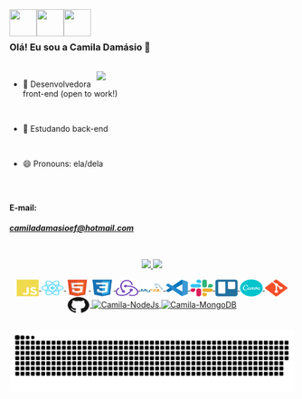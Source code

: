 <a href="https://github.com/CamilaDamasio" target="_blank">
  <img align="left" width="48px" height="48px" src="https://cdn.iconscout.com/icon/free/png-256/github-108-438008.png">
</a>

<a href="https://www.instagram.com/camiladamasioef/" target="_blank">
  <img align="left" width="48px" height="48px" src="https://cdn.icon-icons.com/icons2/1211/PNG/512/1491579602-yumminkysocialmedia36_83067.png">
</a>
  
<a href="https://www.linkedin.com/in/camilasdamasio/" target="_blank">
  <img align="left" width="48px" height="48px" src="https://i.ibb.co/Kx2GSrT/linkedin.png">
</a>

</br>

</br>

### Olá! Eu sou a Camila Damásio 👋

</br>

<img align="right" width="350px" src="https://developers.giphy.com/branch/master/static/api-c99e353f761d318322c853c03ebcf21b.gif">


- 🔭 Desenvolvedora front-end (open to work!)
</br>

- 🌱 Estudando back-end
</br>

- 😄 Pronouns: ela/dela

</br>

##

#### E-mail:

##### camiladamasioef@hotmail.com

##

</br>

<div align="center">
  <a href="https://github.com/CamilaDamasio">
  <img height="150em" src="https://github-readme-stats.vercel.app/api?username=CamilaDamasio&show_icons=true&theme=tokyonight&include_all_commits=true&count_private=true"/>
  <img height="150em" src="https://github-readme-stats.vercel.app/api/top-langs/?username=CamilaDamasio&layout=compact&langs_count=7&theme=tokyonight"/>
</div>
  
</br>

<div style="display: inline_block" align="center">
  <img align="center" alt="Camila-Js" height="30" width="40" src="https://raw.githubusercontent.com/devicons/devicon/master/icons/javascript/javascript-plain.svg">
  <img align="center" alt="Camila-React" height="30" width="40" src="https://raw.githubusercontent.com/devicons/devicon/master/icons/react/react-original.svg">
  <img align="center" alt="Camila-HTML" height="30" width="40" src="https://raw.githubusercontent.com/devicons/devicon/master/icons/html5/html5-original.svg">
  <img align="center" alt="Camila-CSS" height="30" width="40" src="https://raw.githubusercontent.com/devicons/devicon/master/icons/css3/css3-original.svg">
  <img align="center" alt="Camila-Redux" height="30" width="40" src="https://raw.githubusercontent.com/devicons/devicon/master/icons/redux/redux-original.svg" alt="redux" width="40" height="40"/> 
  <img align="center" alt="Camila-Mysql" height="30" width="40" src="https://raw.githubusercontent.com/devicons/devicon/master/icons/mysql/mysql-original-wordmark.svg" alt="mysql" width="40" height="40"/>
  <img align="center" alt="Camila-VScode" height="30" width="40" src="https://raw.githubusercontent.com/devicons/devicon/master/icons/vscode/vscode-original.svg">
  <img align="center" alt="Camila-Slack" height="30" width="40" src="https://raw.githubusercontent.com/devicons/devicon/master/icons/slack/slack-original.svg">
  <img align="center" alt="Camila-Trello" height="30" width="40" src="https://raw.githubusercontent.com/devicons/devicon/master/icons/trello/trello-plain.svg">
  <img align="center" alt="Camila-Canva" height="30" width="40" src="https://raw.githubusercontent.com/devicons/devicon/master/icons/canva/canva-original.svg">
  <img align="center" alt="Camila-Git" height="30" width="40" src="https://raw.githubusercontent.com/devicons/devicon/master/icons/git/git-original.svg">
  <img align="center" alt="Camila-GitHub" height="30" width="40" src="https://raw.githubusercontent.com/devicons/devicon/master/icons/github/github-original.svg">
  <img align="center" alt="Camila-NodeJs" height="30" width="40" src="https://cdn.jsdelivr.net/gh/devicons/devicon/icons/nodejs/nodejs-original.svg">
    <img align="center" alt="Camila-MongoDB" height="30" width="40" src="https://cdn.jsdelivr.net/gh/devicons/devicon/icons/mongodb/mongodb-original.svg">
</div>
  
  ##
 
<div>
 
  ![Snake animation](https://github.com/CamilaDamasio/CamilaDamasio/blob/output/github-contribution-grid-snake.svg)
 
</div>
